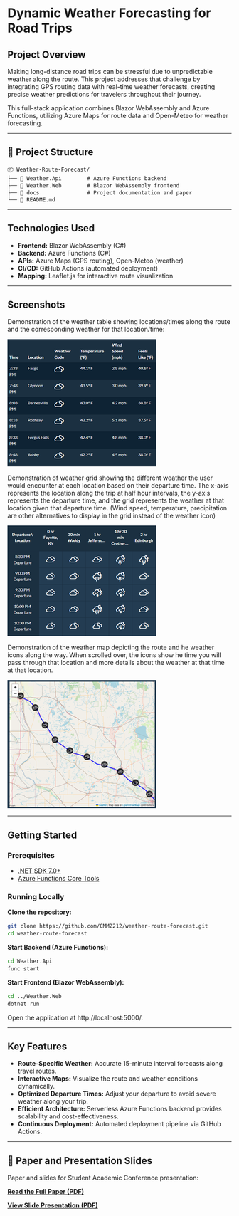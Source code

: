 
# Dynamic Weather Forecasting for Road Trips

## Project Overview

Making long-distance road trips can be stressful due to unpredictable weather along the route. This project addresses that challenge by integrating GPS routing data with real-time weather forecasts, creating precise weather predictions for travelers throughout their journey.

This full-stack application combines Blazor WebAssembly and Azure Functions, utilizing Azure Maps for route data and Open-Meteo for weather forecasting.

----------

## 📂 Project Structure

```
📦 Weather-Route-Forecast/
├── 📁 Weather.Api        # Azure Functions backend
├── 📁 Weather.Web        # Blazor WebAssembly frontend
├── 📁 docs               # Project documentation and paper
└── 📄 README.md

```

----------

## Technologies Used

-   **Frontend:** Blazor WebAssembly (C#)
-   **Backend:** Azure Functions (C#)
-   **APIs:** Azure Maps (GPS routing), Open-Meteo (weather)
-   **CI/CD:** GitHub Actions (automated deployment)
-   **Mapping:** Leaflet.js for interactive route visualization

----------
## Screenshots
Demonstration of the weather table showing locations/times along the route and the corresponding weather for that location/time:

![Weather Table](docs/forecast-table.png)

Demonstration of weather grid showing the different weather the user would encounter at each location based on their departure time.
The x-axis represents the location along the trip at half hour intervals, the y-axis represents the departure time, and the grid represents the weather at that location given that departure time.
(Wind speed, temperature, precipitation are other alternatives to display in the grid instead of the weather icon)

![Weather Grid](docs/weather-grid.png)

Demonstration of the weather map depicting the route and he weather icons along the way. When scrolled over, the icons show he time you will pass through that location and more details about the weather at that time at that location.

![Weather Map](docs/weather-map.png)


----------

##  Getting Started

###  Prerequisites

-   [.NET SDK 7.0+](https://dotnet.microsoft.com/download)
-   [Azure Functions Core Tools](https://learn.microsoft.com/en-us/azure/azure-functions/functions-run-local)

### Running Locally

**Clone the repository:**

```bash
git clone https://github.com/CMM2212/weather-route-forecast.git
cd weather-route-forecast

```

**Start Backend (Azure Functions):**

```bash
cd Weather.Api
func start

```

**Start Frontend (Blazor WebAssembly):**

```bash
cd ../Weather.Web
dotnet run

```

Open the application at http://localhost:5000/.

----------

## Key Features

-   **Route-Specific Weather:** Accurate 15-minute interval forecasts along travel routes.
-   **Interactive Maps:** Visualize the route and weather conditions dynamically.
-   **Optimized Departure Times:** Adjust your departure to avoid severe weather along your trip.
-   **Efficient Architecture:** Serverless Azure Functions backend provides scalability and cost-effectiveness.
-   **Continuous Deployment:** Automated deployment pipeline via GitHub Actions.

----------

## 📄 Paper and Presentation Slides
Paper and slides for Student Academic Conference presentation:

[ **Read the Full Paper (PDF)**](docs/paper.pdf)

[ **View Slide Presentation (PDF)**](docs/slides.pdf)

